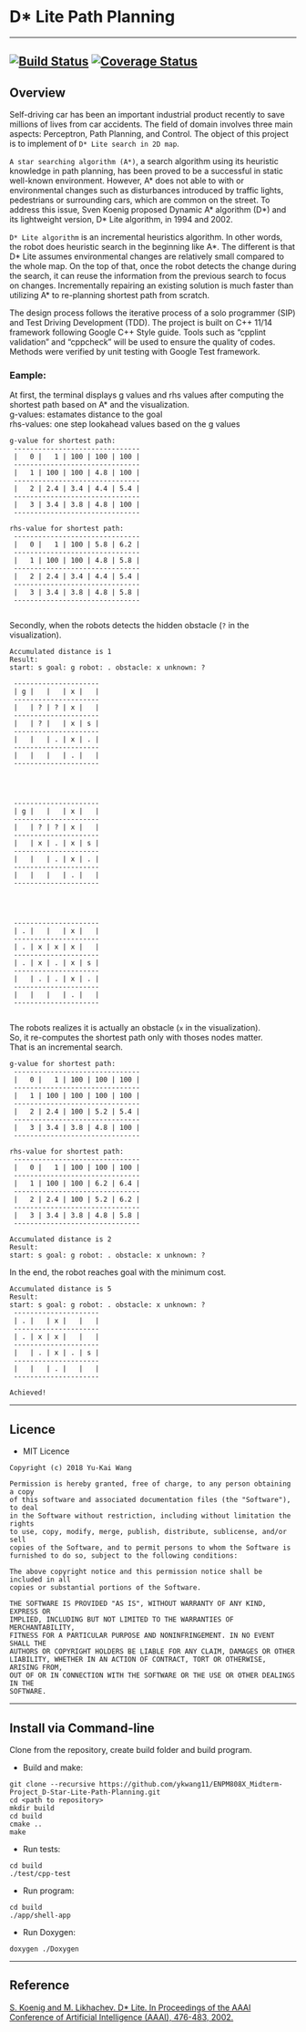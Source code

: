 # D* Lite Path Planning
---
[![Build Status](https://travis-ci.com/ykwang11/ENPM808X_Midterm-Project_D-Star-Lite-Path-Planning.svg?branch=master)](https://travis-ci.com/ykwang11/ENPM808X_Midterm-Project_D-Star-Lite-Path-Planning)
[![Coverage Status](https://coveralls.io/repos/github/ykwang11/ENPM808X_Midterm-Project_D-Star-Lite-Path-Planning/badge.svg?branch=master)](https://coveralls.io/github/ykwang11/ENPM808X_Midterm-Project_D-Star-Lite-Path-Planning?branch=master)
---
## Overview

Self-driving car has been an important industrial product recently to save millions of lives from car accidents. The field of domain involves three main aspects: Perceptron, Path Planning, and Control. The object of this project is to implement of `D* Lite search in 2D map`.

`A star searching algorithm (A*)`, a search algorithm using its heuristic knowledge in path planning, has been proved to be a successful in static well-known environment. However, A* does not able to with or environmental changes such as disturbances introduced by traffic lights, pedestrians or surrounding cars, which are common on the street. To address this issue, Sven Koenig proposed Dynamic A* algorithm (D*) and its lightweight version, D* Lite algorithm, in 1994 and 2002. 

`D* Lite algorithm` is an incremental heuristics algorithm. In other words, the robot does heuristic search in the beginning like A*. The different is that D* Lite assumes environmental changes are relatively small compared to the whole map. On the top of that, once the robot detects the change during the search, it can reuse the information from the previous search to focus on changes. Incrementally repairing an existing solution is much faster than utilizing A* to re-planning shortest path from scratch.

The design process follows the iterative process of a solo programmer (SIP) and Test Driving Development (TDD). The project is built on C++ 11/14 framework following Google C++ Style guide. Tools such as “cpplint validation” and “cppcheck” will be used to ensure the quality of codes. Methods were verified by unit testing with Google Test framework.

### Eample:  
At first, the terminal displays g values and rhs values after computing the shortest path based on A* and the visualization.  
g-values: estamates distance to the goal  
rhs-values: one step lookahead values based on the g values  
```
g-value for shortest path:  
 -------------------------------  
 |   0 |   1 | 100 | 100 | 100 |  
 -------------------------------  
 |   1 | 100 | 100 | 4.8 | 100 |  
 -------------------------------  
 |   2 | 2.4 | 3.4 | 4.4 | 5.4 |  
 -------------------------------  
 |   3 | 3.4 | 3.8 | 4.8 | 100 |  
 -------------------------------  
  
rhs-value for shortest path:  
 -------------------------------  
 |   0 |   1 | 100 | 5.8 | 6.2 |  
 -------------------------------  
 |   1 | 100 | 100 | 4.8 | 5.8 |  
 -------------------------------  
 |   2 | 2.4 | 3.4 | 4.4 | 5.4 |  
 -------------------------------  
 |   3 | 3.4 | 3.8 | 4.8 | 5.8 |  
 -------------------------------  
  

```

Secondly, when the robots detects the hidden obstacle (`?` in the visualization). 
```
Accumulated distance is 1  
Result:  
start: s goal: g robot: . obstacle: x unknown: ?  

 ---------------------  
 | g |   |   | x |   |  
 ---------------------  
 |   | ? | ? | x |   |  
 ---------------------  
 |   | ? |   | x | s |  
 ---------------------  
 |   |   | . | x | . |  
 ---------------------  
 |   |   |   | . |   |  
 ---------------------  
  
  
  
  
 ---------------------  
 | g |   |   | x |   |  
 ---------------------  
 |   | ? | ? | x |   |  
 ---------------------  
 |   | x | . | x | s |  
 ---------------------  
 |   |   | . | x | . |  
 ---------------------  
 |   |   |   | . |   |  
 ---------------------  
  
  
  
  
 ---------------------  
 | . |   |   | x |   |  
 ---------------------  
 | . | x | x | x |   |  
 ---------------------  
 | . | x | . | x | s |  
 ---------------------  
 |   | . | . | x | . |  
 ---------------------  
 |   |   |   | . |   |  
 ---------------------  
 

```

The robots realizes it is actually an obstacle (`x` in the visualization).   
So, it re-computes the shortest path only with thoses nodes matter.  
That is an incremental search.  
```
g-value for shortest path:  
 -------------------------------  
 |   0 |   1 | 100 | 100 | 100 |  
 -------------------------------  
 |   1 | 100 | 100 | 100 | 100 |  
 -------------------------------  
 |   2 | 2.4 | 100 | 5.2 | 5.4 |  
 -------------------------------  
 |   3 | 3.4 | 3.8 | 4.8 | 100 |  
 -------------------------------  
  
rhs-value for shortest path:  
 -------------------------------  
 |   0 |   1 | 100 | 100 | 100 |  
 -------------------------------  
 |   1 | 100 | 100 | 6.2 | 6.4 |  
 -------------------------------  
 |   2 | 2.4 | 100 | 5.2 | 6.2 |  
 -------------------------------  
 |   3 | 3.4 | 3.8 | 4.8 | 5.8 |  
 -------------------------------  
  
Accumulated distance is 2  
Result:  
start: s goal: g robot: . obstacle: x unknown: ?  

```

In the end, the robot reaches goal with the minimum cost.  
```
Accumulated distance is 5  
Result:  
start: s goal: g robot: . obstacle: x unknown: ?  
 ---------------------  
 | . |   | x |   |   |  
 ---------------------  
 | . | x | x |   |   |  
 ---------------------  
 |   | . | x | . | s |  
 ---------------------  
 |   |   | . |   |   |  
 ---------------------  
  
Achieved!  
```
  
---
## Licence
* MIT Licence  

```
Copyright (c) 2018 Yu-Kai Wang

Permission is hereby granted, free of charge, to any person obtaining a copy
of this software and associated documentation files (the "Software"), to deal
in the Software without restriction, including without limitation the rights
to use, copy, modify, merge, publish, distribute, sublicense, and/or sell
copies of the Software, and to permit persons to whom the Software is
furnished to do so, subject to the following conditions:

The above copyright notice and this permission notice shall be included in all
copies or substantial portions of the Software.

THE SOFTWARE IS PROVIDED "AS IS", WITHOUT WARRANTY OF ANY KIND, EXPRESS OR
IMPLIED, INCLUDING BUT NOT LIMITED TO THE WARRANTIES OF MERCHANTABILITY,
FITNESS FOR A PARTICULAR PURPOSE AND NONINFRINGEMENT. IN NO EVENT SHALL THE
AUTHORS OR COPYRIGHT HOLDERS BE LIABLE FOR ANY CLAIM, DAMAGES OR OTHER
LIABILITY, WHETHER IN AN ACTION OF CONTRACT, TORT OR OTHERWISE, ARISING FROM,
OUT OF OR IN CONNECTION WITH THE SOFTWARE OR THE USE OR OTHER DEALINGS IN THE
SOFTWARE.
```

---
## Install via Command-line  

Clone from the repository, create build folder and build program.  

* Build and make:
```
git clone --recursive https://github.com/ykwang11/ENPM808X_Midterm-Project_D-Star-Lite-Path-Planning.git  
cd <path to repository>  
mkdir build  
cd build  
cmake ..  
make  
```
* Run tests:  
```  
cd build  
./test/cpp-test  
```  
* Run program:   
```  
cd build  
./app/shell-app  
```  
* Run Doxygen:  
```  
doxygen ./Doxygen 
```

---
## Reference
[S. Koenig and M. Likhachev. D* Lite. In Proceedings of the AAAI Conference of Artificial Intelligence (AAAI), 476-483, 2002.](http://idm-lab.org/bib/abstracts/papers/aaai02b.pdf)


